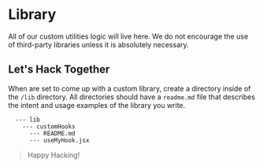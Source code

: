 # Library

All of our custom utilities logic will live here. We do not encourage the use of third-party libraries unless it is
 absolutely necessary. 
 
 ## Let's Hack Together
 
 When are set to come up with a custom library, create a directory inside of the `/lib` directory. All directories
  should have a `readme.md` file that describes the intent and usage examples of the library you write.
  
```ignore
  --- lib
    --- customHooks
      --- README.md
      --- useMyHook.jsx
```
 
 > Happy Hacking! 
